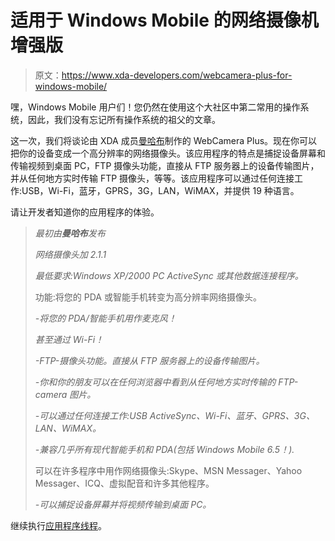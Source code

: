 # 适用于 Windows Mobile 的网络摄像机增强版

> 原文：<https://www.xda-developers.com/webcamera-plus-for-windows-mobile/>

嘿，Windows Mobile 用户们！您仍然在使用这个大社区中第二常用的操作系统，因此，我们没有忘记所有操作系统的祖父的文章。

这一次，我们将谈论由 XDA 成员[曼哈布](http://forum.xda-developers.com/member.php?u=4085665)制作的 WebCamera Plus。现在你可以把你的设备变成一个高分辨率的网络摄像头。该应用程序的特点是捕捉设备屏幕和传输视频到桌面 PC，FTP 摄像头功能，直接从 FTP 服务器上的设备传输图片，并从任何地方实时传输 FTP 摄像头，等等。该应用程序可以通过任何连接工作:USB，Wi-Fi，蓝牙，GPRS，3G，LAN，WiMAX，并提供 19 种语言。

请让开发者知道你的应用程序的体验。

> *最初由**曼哈布**发布*
> 
> *网络摄像头加 2.1.1*
> 
> *最低要求:Windows XP/2000 PC ActiveSync 或其他数据连接程序。*
> 
> 功能:将您的 PDA 或智能手机转变为高分辨率网络摄像头。
> 
> *-将您的 PDA/智能手机用作麦克风！*
> 
> *甚至通过 Wi-Fi！*
> 
> *-FTP-摄像头功能。直接从 FTP 服务器上的设备传输图片。*
> 
> *-你和你的朋友可以在任何浏览器中看到从任何地方实时传输的 FTP-camera 图片。*
> 
> *-可以通过任何连接工作:USB ActiveSync、Wi-Fi、蓝牙、GPRS、3G、LAN、WiMAX。*
> 
> *-兼容几乎所有现代智能手机和 PDA(包括 Windows Mobile 6.5！).*
> 
> 可以在许多程序中用作网络摄像头:Skype、MSN Messager、Yahoo Messager、ICQ、虚拟配音和许多其他程序。
> 
> *-可以捕捉设备屏幕并将视频传输到桌面 PC。*

继续执行[应用程序线程](http://forum.xda-developers.com/showthread.php?p=15347347#post15347347)。
